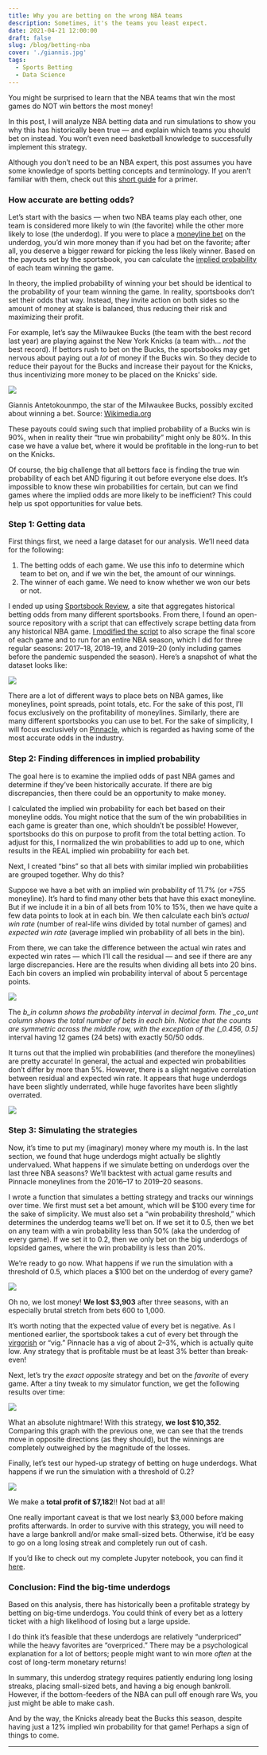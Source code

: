 ```yaml
---
title: Why you are betting on the wrong NBA teams
description: Sometimes, it's the teams you least expect.
date: 2021-04-21 12:00:00
draft: false
slug: /blog/betting-nba
cover: './giannis.jpg'
tags:
  - Sports Betting
  - Data Science
---
```


You might be surprised to learn that the NBA teams that win the most games do NOT win bettors the most money!

In this post, I will analyze NBA betting data and run simulations to show you why this has historically been true — and explain which teams you should bet on instead. You won’t even need basketball knowledge to successfully implement this strategy.

Although you don’t need to be an NBA expert, this post assumes you have some knowledge of sports betting concepts and terminology. If you aren’t familiar with them, check out this [short guide](https://www.actionnetwork.com/how-to-bet-on-sports/general/sports-betting-for-beginners-10-things-to-know) for a primer.

### How accurate are betting odds?

Let’s start with the basics — when two NBA teams play each other, one team is considered more likely to win (the favorite) while the other more likely to lose (the underdog). If you were to place a [moneyline bet](https://www.actionnetwork.com/education/moneyline) on the underdog, you’d win more money than if you had bet on the favorite; after all, you deserve a bigger reward for picking the less likely winner. Based on the payouts set by the sportsbook, you can calculate the [implied probability](https://www.investopedia.com/articles/dictionary/042215/understand-math-behind-betting-odds-gambling.asp) of each team winning the game.

In theory, the implied probability of winning your bet should be identical to the probability of your team winning the game. In reality, sportsbooks don’t set their odds that way. Instead, they invite action on both sides so the amount of money at stake is balanced, thus reducing their risk and maximizing their profit.

For example, let’s say the Milwaukee Bucks (the team with the best record last year) are playing against the New York Knicks (a team with… _not_ the best record). If bettors rush to bet on the Bucks, the sportsbooks may get nervous about paying out a _lot_ of money if the Bucks win. So they decide to reduce their payout for the Bucks and increase their payout for the Knicks, thus incentivizing more money to be placed on the Knicks’ side.

![](./giannis.jpg)

Giannis Antetokounmpo, the star of the Milwaukee Bucks, possibly excited about winning a bet. Source: [Wikimedia.org](https://commons.wikimedia.org/wiki/File:Giannis_Antetokounmpo_%2824845003687%29_%28cropped%29.jpg)

These payouts could swing such that implied probability of a Bucks win is 90%, when in reality their “true win probability” might only be 80%. In this case we have a value bet, where it would be profitable in the long-run to bet on the Knicks.

Of course, the big challenge that all bettors face is finding the true win probability of each bet AND figuring it out before everyone else does. It’s impossible to know these win probabilities for certain, but can we find games where the implied odds are more likely to be inefficient? This could help us spot opportunities for value bets.

### Step 1: Getting data

First things first, we need a large dataset for our analysis. We’ll need data for the following:

1.  The betting odds of each game. We use this info to determine which team to bet on, and if we win the bet, the amount of our winnings.
2.  The winner of each game. We need to know whether we won our bets or not.

I ended up using [Sportsbook Review](https://www.sportsbookreview.com/betting-odds/nba-basketball/), a site that aggregates historical betting odds from many different sportsbooks. From there, I found an open-source repository with a script that can effectively scrape betting data from any historical NBA game. [I modified the script](https://github.com/lambertchu/SBRscraper/pull/1) to also scrape the final score of each game and to run for an entire NBA season, which I did for three regular seasons: 2017–18, 2018–19, and 2019–20 (only including games before the pandemic suspended the season). Here’s a snapshot of what the dataset looks like:

![](./SBR-data-preview.png)

There are a lot of different ways to place bets on NBA games, like moneylines, point spreads, point totals, etc. For the sake of this post, I’ll focus exclusively on the profitability of moneylines. Similarly, there are many different sportsbooks you can use to bet. For the sake of simplicity, I will focus exclusively on [Pinnacle](https://www.pinnacle.com/en/), which is regarded as having some of the most accurate odds in the industry.

### Step 2: Finding differences in implied probability

The goal here is to examine the implied odds of past NBA games and determine if they’ve been historically accurate. If there are big discrepancies, then there could be an opportunity to make money.

I calculated the implied win probability for each bet based on their moneyline odds. You might notice that the sum of the win probabilities in each game is greater than one, which shouldn’t be possible! However, sportsbooks do this on purpose to profit from the total betting action. To adjust for this, I normalized the win probabilities to add up to one, which results in the REAL implied win probability for each bet.

Next, I created “bins” so that all bets with similar implied win probabilities are grouped together. Why do this?

Suppose we have a bet with an implied win probability of 11.7% (or +755 moneyline). It’s hard to find many other bets that have this exact moneyline. But if we include it in a bin of all bets from 10% to 15%, then we have quite a few data points to look at in each bin. We then calculate each bin’s _actual win rate_ (number of real-life wins divided by total number of games) and _expected win rate_ (average implied win probability of all bets in the bin).

From there, we can take the difference between the actual win rates and expected win rates — which I’ll call the residual — and see if there are any large discrepancies. Here are the results when dividing all bets into 20 bins. Each bin covers an implied win probability interval of about 5 percentage points.

![](./win-rate-residuals.png)

The _b_in column shows the probability interval in decimal form. The \_co_unt column shows the total number of bets in each bin. Notice that the counts are symmetric across the middle row, with the exception of the (\_0.456, 0.5\]_ interval having 12 games (24 bets) with exactly 50/50 odds.

It turns out that the implied win probabilities (and therefore the moneylines) are pretty accurate! In general, the actual and expected win probabilities don’t differ by more than 5%. However, there is a slight negative correlation between residual and expected win rate. It appears that huge underdogs have been slightly underrated, while huge favorites have been slightly overrated.

![](./expected-win-prob-line-graph.png)

### Step 3: Simulating the strategies

Now, it’s time to put my (imaginary) money where my mouth is. In the last section, we found that huge underdogs might actually be slightly undervalued. What happens if we simulate betting on underdogs over the last three NBA seasons? We’ll backtest with actual game results and Pinnacle moneylines from the 2016–17 to 2019–20 seasons.

I wrote a function that simulates a betting strategy and tracks our winnings over time. We first must set a bet amount, which will be $100 every time for the sake of simplicity. We must also set a “win probability threshold,” which determines the underdog teams we’ll bet on. If we set it to 0.5, then we bet on any team with a win probability less than 50% (aka the underdog of every game). If we set it to 0.2, then we only bet on the big underdogs of lopsided games, where the win probability is less than 20%.

We’re ready to go now. What happens if we run the simulation with a threshold of 0.5, which places a $100 bet on the underdog of every game?

![](./simulation-with-threshold-0.5.png)

Oh no, we lost money! **We lost** **$3,903** after three seasons, with an especially brutal stretch from bets 600 to 1,000.

It’s worth noting that the expected value of every bet is negative. As I mentioned earlier, the sportsbook takes a cut of every bet through the [virgorish](https://en.wikipedia.org/wiki/Vigorish) or “vig.” Pinnacle has a vig of about 2–3%, which is actually quite low. Any strategy that is profitable must be at least 3% better than break-even!

Next, let’s try the _exact opposite_ strategy and bet on the _favorite_ of every game. After a tiny tweak to my simulator function, we get the following results over time:

![](./simulation-bet-on-favorite.png)

What an absolute nightmare! With this strategy, **we** **lost $10,352**. Comparing this graph with the previous one, we can see that the trends move in opposite directions (as they should), but the winnings are completely outweighed by the magnitude of the losses.

Finally, let’s test our hyped-up strategy of betting on huge underdogs. What happens if we run the simulation with a threshold of 0.2?

![](./simulation-with-threshold-0.2.png)

We make a **total profit of $7,182**!! Not bad at all!

One really important caveat is that we lost nearly $3,000 before making profits afterwards. In order to survive with this strategy, you will need to have a large bankroll and/or make small-sized bets. Otherwise, it’d be easy to go on a long losing streak and completely run out of cash.

If you’d like to check out my complete Jupyter notebook, you can find it [here](https://github.com/lambertchu/SBRscraper/blob/master/sbr_profitability.ipynb).

### Conclusion: Find the big-time underdogs

Based on this analysis, there has historically been a profitable strategy by betting on big-time underdogs. You could think of every bet as a lottery ticket with a high likelihood of losing but a large upside.

I do think it’s feasible that these underdogs are relatively “underpriced” while the heavy favorites are “overpriced.” There may be a psychological explanation for a lot of bettors; people might want to win more _often_ at the cost of long-term monetary returns!

In summary, this underdog strategy requires patiently enduring long losing streaks, placing small-sized bets, and having a big enough bankroll. However, if the bottom-feeders of the NBA can pull off enough rare Ws, you just might be able to make cash.

And by the way, the Knicks already beat the Bucks this season, despite having just a 12% implied win probability for that game! Perhaps a sign of things to come.

---
